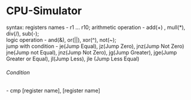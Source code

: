 # CPU-Simulator
syntax:
registers names - r1 ... r10;
arithmetic operation  - add(+) , mull(*), div(/), sub(-); <br>
logic  operation - and(&), or(||), xor(^), not(~); <br>
jump with condition - je(Jump Equal), jz(Jump Zero), jnz(Jump Not Zero)<br> jne(Jump not Equal), jnz(Jump Not Zero), jg(Jump Greater), jge(Jump Greater or Equal), jl(Jump Less), jle (Jump Less Equal) <br>
<h6> Condition </h6> - cmp [register name], [register name]
